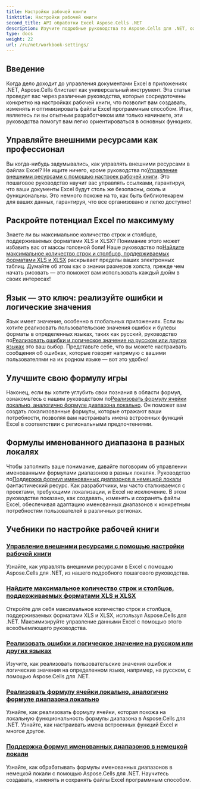 ```yaml
---
title: Настройки рабочей книги
linktitle: Настройки рабочей книги
second_title: API обработки Excel Aspose.Cells .NET
description: Изучите подробные руководства по Aspose.Cells для .NET, охватывающие настройки рабочей книги, внешние ресурсы и многое другое.
type: docs
weight: 22
url: /ru/net/workbook-settings/
---
```

## Введение

Когда дело доходит до управления документами Excel в приложениях .NET, Aspose.Cells блистает как универсальный инструмент. Эта статья проведет вас через различные руководства, которые сосредоточены конкретно на настройках рабочей книги, что позволит вам создавать, изменять и оптимизировать файлы Excel программным способом. Итак, являетесь ли вы опытным разработчиком или только начинаете, эти руководства помогут вам легко ориентироваться в основных функциях.

## Управляйте внешними ресурсами как профессионал

 Вы когда-нибудь задумывались, как управлять внешними ресурсами в файлах Excel? Не ищите ничего, кроме руководства по[Управление внешними ресурсами с помощью настроек рабочей книги](./control-external-resources/). Это пошаговое руководство научит вас управлять ссылками, гарантируя, что ваши документы Excel будут столь же безопасны, сколь и функциональны. Это немного похоже на то, как быть библиотекарем для ваших данных, гарантируя, что все организовано и легко доступно!

## Раскройте потенциал Excel по максимуму

Знаете ли вы максимальное количество строк и столбцов, поддерживаемых форматами XLS и XLSX? Понимание этого может избавить вас от массы головной боли! Наше руководство по[Найдите максимальное количество строк и столбцов, поддерживаемых форматами XLS и XLSX](./find-maximum-supported-rows-columns/) раскрывает пределы ваших электронных таблиц. Думайте об этом как о знании размеров холста, прежде чем начать рисовать — это поможет вам использовать каждый дюйм в своих интересах!

## Язык — это ключ: реализуйте ошибки и логические значения

 Язык имеет значение, особенно в глобальных приложениях. Если вы хотите реализовать пользовательские значения ошибок и булевы форматы в определенных языках, таких как русский, руководство по[Реализовать ошибки и логическое значение на русском или других языках](./implement-errors-in-russian-languages/) это ваш выбор. Представьте себе, что вы можете настраивать сообщения об ошибках, которые говорят напрямую с вашими пользователями на их родном языке — вот это удобно!

## Улучшите свою формулу игры

 Наконец, если вы хотите углубить свои познания в области формул, ознакомьтесь с нашим руководством по[Реализовать формулу ячейки локально, аналогично формуле диапазона локально](./implement-cell-formula-local-similar/). Он поможет вам создать локализованные формулы, которые отражают ваши потребности, позволяя вам настраивать имена встроенных функций Excel в соответствии с региональными предпочтениями.

## Формулы именованного диапазона в разных локалях

 Чтобы заполнить ваше понимание, давайте поговорим об управлении именованными формулами диапазонов в разных локалях. Руководство по[Поддержка формул именованных диапазонов в немецкой локали](./support-named-range-formulas-in-german/) фантастический ресурс. Как разработчики, мы часто сталкиваемся с проектами, требующими локализации, и Excel не исключение. В этом руководстве показано, как создавать, изменять и сохранять файлы Excel, обеспечивая адаптацию именованных диапазонов к конкретным потребностям пользователей в различных регионах.

## Учебники по настройке рабочей книги
### [Управление внешними ресурсами с помощью настройки рабочей книги](./control-external-resources/)
Узнайте, как управлять внешними ресурсами в Excel с помощью Aspose.Cells для .NET, из нашего подробного пошагового руководства.
### [Найдите максимальное количество строк и столбцов, поддерживаемых форматами XLS и XLSX](./find-maximum-supported-rows-columns/)
Откройте для себя максимальное количество строк и столбцов, поддерживаемых форматами XLS и XLSX, используя Aspose.Cells для .NET. Максимизируйте управление данными Excel с помощью этого всеобъемлющего руководства.
### [Реализовать ошибки и логическое значение на русском или других языках](./implement-errors-in-russian-languages/)
Изучите, как реализовать пользовательские значения ошибок и логические значения на определенном языке, например, на русском, с помощью Aspose.Cells для .NET.
### [Реализовать формулу ячейки локально, аналогично формуле диапазона локально](./implement-cell-formula-local-similar/)
Узнайте, как реализовать формулу ячейки, которая похожа на локальную функциональность формулы диапазона в Aspose.Cells для .NET. Узнайте, как настраивать имена встроенных функций Excel и многое другое.
### [Поддержка формул именованных диапазонов в немецкой локали](./support-named-range-formulas-in-german/)
Узнайте, как обрабатывать формулы именованных диапазонов в немецкой локали с помощью Aspose.Cells для .NET. Научитесь создавать, изменять и сохранять файлы Excel программным способом.